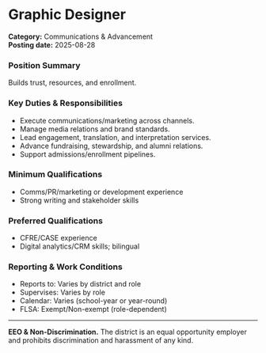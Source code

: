 # Graphic Designer

**Category:** Communications & Advancement  
**Posting date:** 2025-08-28

### Position Summary

Builds trust, resources, and enrollment.

### Key Duties & Responsibilities
- Execute communications/marketing across channels.
- Manage media relations and brand standards.
- Lead engagement, translation, and interpretation services.
- Advance fundraising, stewardship, and alumni relations.
- Support admissions/enrollment pipelines.

### Minimum Qualifications
- Comms/PR/marketing or development experience
- Strong writing and stakeholder skills

### Preferred Qualifications
- CFRE/CASE experience
- Digital analytics/CRM skills; bilingual

### Reporting & Work Conditions
- Reports to: Varies by district and role
- Supervises: Varies by role
- Calendar: Varies (school-year or year-round)
- FLSA: Exempt/Non-exempt (role-dependent)

---
**EEO & Non-Discrimination.** The district is an equal opportunity employer and prohibits discrimination and harassment of any kind.
